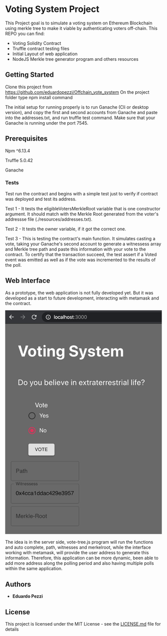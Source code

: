 # Voting System Project

This Project goal is to simulate a voting system on Ethereum Blockchain using merkle tree to make it viable by authenticating voters off-chain. This REPO you can find:

- Voting Solidity Contract
- Truffle contract testing files
- Initial Layout of web application
- NodeJS Merkle tree generator program and others resources

## Getting Started

Clone this project from https://github.com/eduardopezzi/Offchain_vote_system
On the project folder type npm install command

The initial setup for running properly is to run Ganache (Cli or desktop version), and copy the first and second accounts from Ganache and paste into the addresses.txt, and run truffle test command. Make sure that your Ganache is running under the port 7545.

## Prerequisites

Npm ^6.13.4

Truffle 5.0.42

Ganache

### Tests

Test run the contract and begins with a simple test just to verify if contract was deployed and test its address.

Test 1 - It tests the eligibleVotersMerkleRoot variable that is one constructor argument. It should match with the Merkle Root generated from the voter's addressse file (./resources/addresses.txt).

Test 2 - It tests the owner variable, if it got the correct one.

Test 3 - This is testing the contract's main function. It simulates casting a vote, taking your Ganache's second account to generate a witnessess array and Merkle tree path and paste this information with your vote to the contract. To certify that the transaction succeed, the test assert if a Voted event was emitted as well as if the vote was incremented to the results of the poll.

## Web Interface

As a prototype, the web application is not fully developed yet. But it was developed as a start to future development, interacting with metamask and the contract.

![app](Voting_app_Sample.png)

The idea is in the server side, vote-tree.js program will run the functions and auto complete, path, witnesses and merkelroot, while the interface working with metamask, will provide the user address to generate this information. Therefore, this application can be more dynamic, been able to add more address along the polling period and also having multiple polls within the same application.

## Authors

- **Eduardo Pezzi**

## License

This project is licensed under the MIT License - see the [LICENSE.md](https://opensource.org/licenses/MIT) file for details
